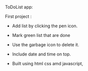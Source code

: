 ToDoList app:

First project : 

-  Add list by clicking the pen icon.

-  Mark green list that are done

-  Use the garbage icon to delete it.

-  Include date and time on top.

-  Built using html css amd javascript,
